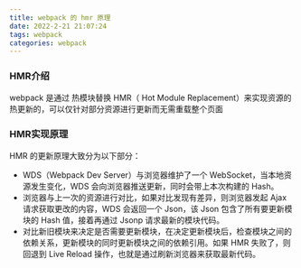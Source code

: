 ```yaml
---
title: webpack 的 hmr 原理
date: 2022-2-21 21:07:24
tags: webpack
categories: webpack
---
```


### HMR介绍

webpack 是通过 热模块替换 HMR（ Hot Module Replacement）来实现资源的热更新的，可以仅针对部分资源进行更新而无需重载整个页面

### HMR实现原理

HMR 的更新原理大致分为以下部分：

* WDS（Webpack Dev Server）与浏览器维护了一个 WebSocket，当本地资源发生变化，WDS 会向浏览器推送更新，同时会带上本次构建的 Hash。
* 浏览器与上一次的资源进行对比，如果对比发现有差异，则浏览器发起 Ajax 请求获取更改的内容，WDS 会返回一个 Json，该 Json 包含了所有要更新模块的 Hash 值，接着再通过 Jsonp 请求最新的模块代码。
* 对比新旧模块来决定是否需要更新模块，在决定更新模块后，检查模块之间的依赖关系，更新模块的同时更新模块之间的依赖引用。如果 HMR 失败了，则回退到 Live Reload 操作，也就是通过刷新浏览器来获取最新代码。


